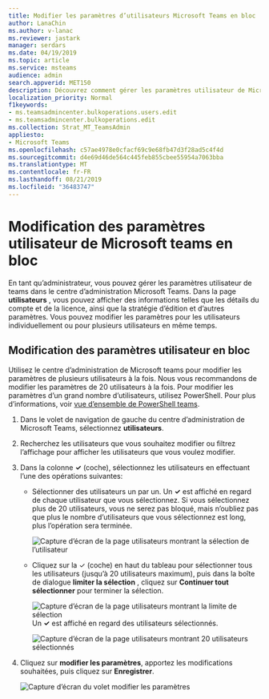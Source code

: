 ```yaml
---
title: Modifier les paramètres d’utilisateurs Microsoft Teams en bloc
author: LanaChin
ms.author: v-lanac
ms.reviewer: jastark
manager: serdars
ms.date: 04/19/2019
ms.topic: article
ms.service: msteams
audience: admin
search.appverid: MET150
description: Découvrez comment gérer les paramètres utilisateur de Microsoft teams en bloc dans le centre d’administration Microsoft Teams.
localization_priority: Normal
f1keywords:
- ms.teamsadmincenter.bulkoperations.users.edit
- ms.teamsadmincenter.bulkoperations.edit
ms.collection: Strat_MT_TeamsAdmin
appliesto:
- Microsoft Teams
ms.openlocfilehash: c57ae4978e0cfacf69c9e68fb47d3f28ad5c4f4d
ms.sourcegitcommit: d4e69d46de564c445feb855cbee55954a7063bba
ms.translationtype: MT
ms.contentlocale: fr-FR
ms.lasthandoff: 08/21/2019
ms.locfileid: "36483747"
---
```

# <a name="edit-microsoft-teams-user-settings-in-bulk"></a>Modification des paramètres utilisateur de Microsoft teams en bloc

En tant qu’administrateur, vous pouvez gérer les paramètres utilisateur de teams dans le centre d’administration Microsoft Teams. Dans la page **utilisateurs** , vous pouvez afficher des informations telles que les détails du compte et de la licence, ainsi que la stratégie d’édition et d’autres paramètres. Vous pouvez modifier les paramètres pour les utilisateurs individuellement ou pour plusieurs utilisateurs en même temps.

## <a name="edit-user-settings-in-bulk"></a>Modification des paramètres utilisateur en bloc

Utilisez le centre d’administration de Microsoft teams pour modifier les paramètres de plusieurs utilisateurs à la fois. Nous vous recommandons de modifier les paramètres de 20 utilisateurs à la fois. Pour modifier les paramètres d’un grand nombre d’utilisateurs, utilisez PowerShell. Pour plus d’informations, voir [vue d’ensemble de PowerShell teams](teams-powershell-overview.md).

1. Dans le volet de navigation de gauche du centre d’administration de Microsoft Teams, sélectionnez **utilisateurs**.
2. Recherchez les utilisateurs que vous souhaitez modifier ou filtrez l’affichage pour afficher les utilisateurs que vous voulez modifier.
3. Dans la colonne **&#x2713;** (coche), sélectionnez les utilisateurs en effectuant l’une des opérations suivantes:
    - Sélectionner des utilisateurs un par un. Un **&#x2713;** est affiché en regard de chaque utilisateur que vous sélectionnez. Si vous sélectionnez plus de 20 utilisateurs, vous ne serez pas bloqué, mais n’oubliez pas que plus le nombre d’utilisateurs que vous sélectionnez est long, plus l’opération sera terminée.

        ![Capture d’écran de la page utilisateurs montrant la sélection de l’utilisateur](media/bulk-edit-user-settings-select-users.png)

    - Cliquez sur la &#x2713; (coche) en haut du tableau pour sélectionner tous les utilisateurs (jusqu’à 20 utilisateurs maximum), puis dans la boîte de dialogue **limiter la sélection** , cliquez sur **Continuer tout sélectionner** pour terminer la sélection.

        ![Capture d’écran de la page utilisateurs montrant la limite de sélection](media/bulk-edit-user-settings-select-all-limit.png) <br> Un **&#x2713;** est affiché en regard des utilisateurs sélectionnés.

        ![Capture d’écran de la page utilisateurs montrant 20 utilisateurs sélectionnés](media/bulk-edit-user-settings-select-all.png)
4. Cliquez sur **modifier les paramètres**, apportez les modifications souhaitées, puis cliquez sur **Enregistrer**.

    ![Capture d’écran du volet modifier les paramètres](media/bulk-edit-user-settings-edit-settings.png)
